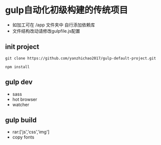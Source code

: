 # gulp自动化初级构建的传统项目
- 如加工可在 /app 文件夹中 自行添加依赖库
- 文件结构改动请修改gulpfile.js配置

## init project
```
git clone https://github.com/yanzhichao2017/gulp-default-project.git
```
```
npm install
```
## gulp dev
- sass
- hot browser
- watcher
## gulp build
- rar:['js','css','img']
- copy fonts
###
